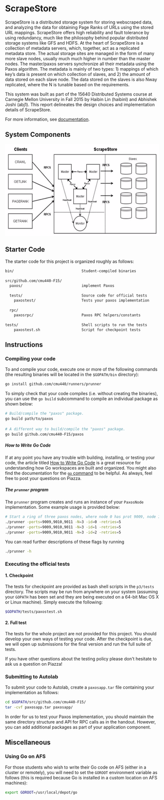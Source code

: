 # ScrapeStore

ScrapeStore is a distributed storage system for storing web­scraped data, and analyzing the data for
obtaining Page Ranks of URLs using the stored URL mappings. ScrapeStore offers high reliability and
fault tolerance by using redundancy, much like the philosophy behind popular distributed storage systems
like GFS and HDFS. At the heart of ScrapeStore is a collection of metadata servers, which, together, act
as a replicated metadata store. The actual storage sites are managed in the form of many more slave
nodes, usually much much higher in number than the master nodes. The master/paxos servers synchronize
all their metadata using the Paxos algorithm. The metadata is mainly of two types: 1) mappings of which
key’s data is present on which collection of slaves, and 2) the amount of data stored on each slave node.
The data stored on the slaves is also N­way replicated, where the N is tunable based on the requirements.

This system was built as part of the 15­640 Distributed Systems course at Carnegie Mellon University in
Fall 2015 by Haibin Lin (haibinl) and Abhishek Joshi (abj1). This report delineates the design choices and
implementation details of ScrapeStore.

For more information, see [documentation](https://github.com/eric-haibin-lin/ScrapeStore/blob/master/cmu440-F15/report/application.pdf). 

## System Components

<img src="cmu440-F15/report/archi.png" width="540px" height="300px" />

## Starter Code

The starter code for this project is organized roughly as follows:

```
bin/                               Student-compiled binaries

src/github.com/cmu440-F15/        
  paxos/                           implement Paxos

  tests/                           Source code for official tests
    paxostest/                     Tests your paxos implementation
  
  rpc/
    paxosrpc/                      Paxos RPC helpers/constants
    
tests/                             Shell scripts to run the tests
    paxostest.sh                   Script for checkpoint tests
```

## Instructions

### Compiling your code

To and compile your code, execute one or more of the following commands (the
resulting binaries will be located in the `$GOPATH/bin` directory):

```bash
go install github.com/cmu440/runners/prunner
```

To simply check that your code compiles (i.e. without creating the binaries),
you can use the `go build` subcommand to compile an individual package as shown below:

```bash
# Build/compile the "paxos" package.
go build path/to/paxos

# A different way to build/compile the "paxos" package.
go build github.com/cmu440-F15/paxos
```

##### How to Write Go Code

If at any point you have any trouble with building, installing, or testing your code, the article
titled [How to Write Go Code](http://golang.org/doc/code.html) is a great resource for understanding
how Go workspaces are built and organized. You might also find the documentation for the
[`go` command](http://golang.org/cmd/go/) to be helpful. As always, feel free to post your questions
on Piazza.

##### The `prunner` program

The `prunner` program creates and runs an instance of your
`PaxosNode` implementation. Some example usage is provided below:

```bash
# Start a ring of three paxos nodes, where node 0 has prot 9009, node 1 has port 9010, and so on.
./prunner -ports=9009,9010,9011 -N=3 -id=0 -retries=5
./prunner -ports=9009,9010,9011 -N=3 -id=1 -retries=5
./prunner -ports=9009,9010,9011 -N=3 -id=2 -retries=5
```

You can read further descriptions of these flags by running 
```bash
./prunner -h
```

### Executing the official tests

#### 1. Checkpoint
The tests for checkpoint are provided as bash shell scripts in the `p3/tests` directory.
The scripts may be run from anywhere on your system (assuming your `GOPATH` has been set and
they are being executed on a 64-bit Mac OS X or Linux machine). Simply execute the following:

```bash
$GOPATH/tests/paxostest.sh
```

#### 2. Full test

The tests for the whole project are not provided for this project. You should develop your own
ways of testing your code. After the checkpoint is due, we will open up submissions for the final
version and run the full suite of tests.

If you have other questions about the testing policy please don't hesitate to ask us a question on Piazza!

### Submitting to Autolab

To submit your code to Autolab, create a `paxosapp.tar` file containing your implementation as follows:

```sh
cd $GOPATH/src/github.com/cmu440-F15/
tar -cvf paxosapp.tar paxosapp/
```

In order for us to test your Paxos implementation, you should maintain the same directory structure and
API for RPC calls as in the handout. However, you can add additional packages as part of your application
component.

## Miscellaneous

### Using Go on AFS

For those students who wish to write their Go code on AFS (either in a cluster or remotely), you will
need to set the `GOROOT` environment variable as follows (this is required because Go is installed
in a custom location on AFS machines):

```bash
export GOROOT=/usr/local/depot/go
```
